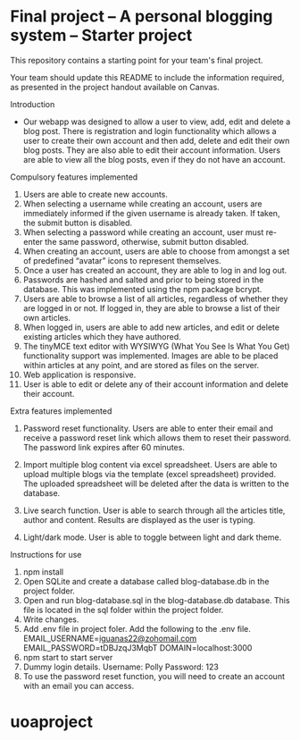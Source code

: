 # Final project &ndash; A personal blogging system &ndash; Starter project

This repository contains a starting point for your team's final project.

Your team should update this README to include the information required, as presented in the project handout available on Canvas.

Introduction
  - Our webapp was designed to allow a user to view, add, edit and delete a blog post. There is registration and login functionality
  which allows a user to create their own account and then add, delete and edit their own blog posts. They are also able to edit their
  account information. Users are able to view all the blog posts, even if they do not have an account. 

Compulsory features implemented
1. Users are able to create new accounts. 
2. When selecting a username while creating an account, users are immediately informed if the given username is already taken. If taken, the submit button is disabled. 
3. When selecting a password while creating an account, user must re-enter the same password, otherwise, submit button disabled. 
4. When creating an account, users are able to choose from amongst a set of predefined “avatar” icons to represent themselves.
5. Once a user has created an account, they are able to log in and log out.
6. Passwords are hashed and salted and prior to being stored in the database. This was implemented using the npm package bcrypt. 
7. Users are able to browse a list of all articles, regardless of whether they are logged in or not. If logged in, they are able to browse a
list of their own articles.
8. When logged in, users are able to add new articles, and edit or delete existing articles which they have authored.
9. The tinyMCE text editor with WYSIWYG (What You See Is What You Get) functionality support was implemented. Images are able to
be placed within articles at any point, and are stored as files on the server. 
10. Web application is responsive.
11. User is able to edit or delete any of their account information and delete their account. 

Extra features implemented
1. Password reset functionality. Users are able to enter their email and receive a password reset link which allows them to reset their password. 
The password link expires after 60 minutes. 

2. Import multiple blog content via excel spreadsheet. Users are able to upload multiple blogs via the template (excel spreadsheet) provided. The uploaded spreadsheet will be deleted after the data is written to the database.

3. Live search function. User is able to search through all the articles title, author and content. Results are displayed as the user is typing. 

4. Light/dark mode. User is able to toggle between light and dark theme.

Instructions for use

1. npm install
2. Open SQLite and create a database called blog-database.db in the project folder.
3. Open and run blog-database.sql in the blog-database.db database. This file is located in the sql folder within the project folder.
4. Write changes.
5. Add .env file in project foler. Add the following to the .env file. 
EMAIL_USERNAME=iguanas22@zohomail.com
EMAIL_PASSWORD=tDBJzqJ3MqbT
DOMAIN=localhost:3000
6. npm start to start server
7. Dummy login details. 
    Username: Polly 
    Password: 123
8. To use the password reset function, you will need to create an account with an email you can access. 


# uoaproject
